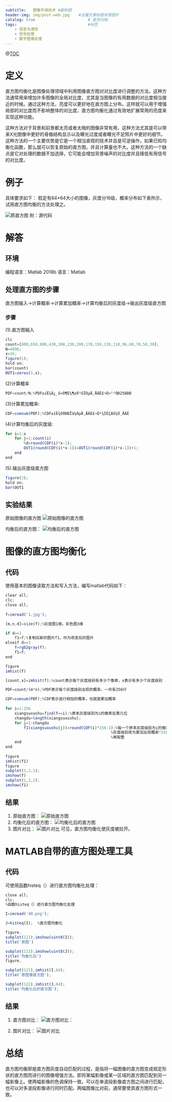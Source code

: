 ```yaml
---
subtitle:   图像平滑技术 #副标题
header-img: img/post-web.jpg    #这篇文章标题背景图片
catalog: true                       # 是否归档
tags:                               #标签
	- 信息与通信
	- 信号处理
	- 数字图像处理
---
```


@[TOC](直方图均衡化)
# 定义
直方图均衡化是图像处理领域中利用图像直方图对对比度进行调整的方法。这种方法通常用来增加许多图像的全局对比度，尤其是当图像的有用数据的对比度相当接近的时候。通过这种方法，亮度可以更好地在直方图上分布。这样就可以用于增强局部的对比度而不影响整体的对比度，直方图均衡化通过有效地扩展常用的亮度来实现这种功能。
	
这种方法对于背景和前景都太亮或者太暗的图像非常有用，这种方法尤其是可以带来X光图像中更好的骨骼结构显示以及曝光过度或者曝光不足照片中更好的细节。这种方法的一个主要优势是它是一个相当直观的技术并且是可逆操作，如果已知均衡化函数，那么就可以恢复原始的直方图，并且计算量也不大。这种方法的一个缺点是它对处理的数据不加选择，它可能会增加背景噪声的对比度并且降低有用信号的对比度。

# 例子
具体要求如下：
假定有64×64大小的图像，灰度分16级，概率分布如下表所示，试用直方图均衡的方法处理之。

![原直方图](https://img-blog.csdnimg.cn/20190510001348880.png?x-oss-process=image/watermark,type_ZmFuZ3poZW5naGVpdGk,shadow_10,text_aHR0cHM6Ly9ibG9nLmNzZG4ubmV0L3FxXzQwMDkwODU5,size_16,color_FFFFFF,t_70)
附：源代码

# 解答
## 环境
编程语言：Matlab 2018b
语言：Matlab
## 处理直方图的步骤
直方图输入->计算概率->计算累加概率->计算均衡后的灰度级->输出灰度级直方图

### 步骤

(1).直方图输入
```javascript
clc
count=[800,650,600,430,300,230,200,170,150,130,110,96,80,70,50,30];
N=4096;
x=16;
figure(1);
hold on;
bar(count) 
OUT1=zeros(1,x);
```
(2)计算概率
```javascript
PDF=count/N;%PDF±íÊ¾Ã¿¸ö»Ò¶È¼¶±ð³öÏÖµÄ¸ÅÂÊ£¬Ò»¹²ÓÐ256ÐÐ
```
(3)计算累加概率:
```javascript
CDF=cumsum(PDF);%CDF±íÊ¾ÖðÐÐÏà¼ÓµÄ¸ÅÂÊ£¬Ò²¾ÍÊÇÀÛ¼Ó¸ÅÂÊ
```

(4)计算均衡后的灰度级:
```javascript
for i=1:x
    for j=1:count(i)
        %d=round(CDF(i)*x-1);
        OUT1(round(CDF(i)*x-1))=OUT1(round(CDF(i)*x-1))+1;
    end
end
```
(5).输出灰度级直方图
```javascript
figure(2);
hold on;
bar(OUT1
```

## 实验结果
原始图像的直方图
![原始图像的直方图](https://img-blog.csdnimg.cn/20190510145628345.png?x-oss-process=image/watermark,type_ZmFuZ3poZW5naGVpdGk,shadow_10,text_aHR0cHM6Ly9ibG9nLmNzZG4ubmV0L3FxXzQwMDkwODU5,size_16,color_FFFFFF,t_70)

均衡后的直方图：
![均衡后的直方图](https://img-blog.csdnimg.cn/20190510145724420.png?x-oss-process=image/watermark,type_ZmFuZ3poZW5naGVpdGk,shadow_10,text_aHR0cHM6Ly9ibG9nLmNzZG4ubmV0L3FxXzQwMDkwODU5,size_16,color_FFFFFF,t_70)
# 图像的直方图均衡化
## 代码
使用基本的图像读取方法和写入方法，编写matlab代码如下：
```javascript
clear all;
clc;
close all;
 
f=imread('1.jpg');

[m,n,d]=size(f);%灰度图1维，彩色图3维

if d==1
    f1=f;%复制后新的图片f1，作为改变后的图片
elseif d==3
    f=rgb2gray(f);
    f1=f;
end

figure
imhist(f)

[count,x]=imhist(f);%count表示每个灰度级别有多少个像素，x表示有多少个灰度级别

PDF=count/(m*n);%PDF表示每个灰度级别出现的概率，一共有256行

CDF=cumsum(PDF);%CDF表示逐行相加的概率，也就是累加概率
 
for i=1:256
    xiangsuxushu=find(f==i);%原本灰度级别为i的像素在第几位
    changdu=length(xiangsuxushu);
    for j=1:changdu
        f1(xiangsuxushu(j))=round(CDF(i)*256-1);%每一个原本灰度级别为i的像素，
                                              %灰度级别改为累加出现概率*256
                                              %再取整
    end
end
 
figure
imhist(f1)
figure
subplot(1,2,1);
imshow(f)
subplot(1,2,2);
imshow(f1)
```

## 结果
1. 原始直方图：
![ 原始直方图](https://img-blog.csdnimg.cn/20190510150617317.png?x-oss-process=image/watermark,type_ZmFuZ3poZW5naGVpdGk,shadow_10,text_aHR0cHM6Ly9ibG9nLmNzZG4ubmV0L3FxXzQwMDkwODU5,size_16,color_FFFFFF,t_70)
2. 均衡化后的直方图：
![均衡化后的直方图](https://img-blog.csdnimg.cn/20190510150657176.png?x-oss-process=image/watermark,type_ZmFuZ3poZW5naGVpdGk,shadow_10,text_aHR0cHM6Ly9ibG9nLmNzZG4ubmV0L3FxXzQwMDkwODU5,size_16,color_FFFFFF,t_70)
3. 图片对比：
![图片对比](https://img-blog.csdnimg.cn/20190510150736893.png?x-oss-process=image/watermark,type_ZmFuZ3poZW5naGVpdGk,shadow_10,text_aHR0cHM6Ly9ibG9nLmNzZG4ubmV0L3FxXzQwMDkwODU5,size_16,color_FFFFFF,t_70)
可见，直方图均衡化使灰度被拉开。
# MATLAB自带的直方图处理工具
## 代码
可使用函数histeq（）进行直方图均衡化处理：
```javascript
close all;
clc;
%函数histeq（）进行直方图均衡化处理

I=imread('40.png');

J=histeq(I);  %直方图均衡化

figure,
subplot(121),imshow(uint8(I));
title('原图')

subplot(122),imshow(uint8(J));
title('均衡化后')
figure,

subplot(121),imhist(I,64);
title('原图像直方图');

subplot(122),imhist(J,64);
title('均衡化后的直方图');

```

## 结果
1. 直方图对比：
![直方图对比：](https://img-blog.csdnimg.cn/20190510151056956.png?x-oss-process=image/watermark,type_ZmFuZ3poZW5naGVpdGk,shadow_10,text_aHR0cHM6Ly9ibG9nLmNzZG4ubmV0L3FxXzQwMDkwODU5,size_16,color_FFFFFF,t_70)

2. 图片对比：
![图片对比](https://img-blog.csdnimg.cn/20190510151121466.png?x-oss-process=image/watermark,type_ZmFuZ3poZW5naGVpdGk,shadow_10,text_aHR0cHM6Ly9ibG9nLmNzZG4ubmV0L3FxXzQwMDkwODU5,size_16,color_FFFFFF,t_70)
# 总结
直方图均衡即是直方图灰度自动匹配的过程，是指将一幅图像的直方图变成规定形状的直方图而进行的图像增强方法。即将某幅影像或某一区域的直方图匹配到另一幅影像上。使两幅影像的色调保持一致。可以在单波段影像直方图之间进行匹配，也可以对多波段影像进行同时匹配。两幅图像比对前，通常要使其直方图形式一致。

